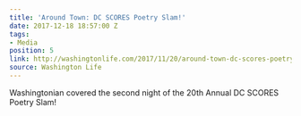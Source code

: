 ```yaml
---
title: 'Around Town: DC SCORES Poetry Slam!'
date: 2017-12-18 18:57:00 Z
tags:
- Media
position: 5
link: http://washingtonlife.com/2017/11/20/around-town-dc-scores-poetry-slam/
source: Washington Life
---
```


Washingtonian covered the second night of the 20th Annual DC SCORES Poetry Slam!